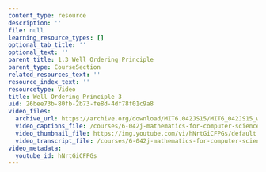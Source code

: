 ```yaml
---
content_type: resource
description: ''
file: null
learning_resource_types: []
optional_tab_title: ''
optional_text: ''
parent_title: 1.3 Well Ordering Principle
parent_type: CourseSection
related_resources_text: ''
resource_index_text: ''
resourcetype: Video
title: Well Ordering Principle 3
uid: 26bee73b-80fb-2b73-fe8d-4df78f01c9a8
video_files:
  archive_url: https://archive.org/download/MIT6.042JS15/MIT6_042JS15_wellordering3b_ipod.mp4
  video_captions_file: /courses/6-042j-mathematics-for-computer-science-spring-2015/c7fbb172764d586b826d1980db112000_hNrtGiCFPGs.vtt
  video_thumbnail_file: https://img.youtube.com/vi/hNrtGiCFPGs/default.jpg
  video_transcript_file: /courses/6-042j-mathematics-for-computer-science-spring-2015/0671b39a2865d3f8b4b682778cee3b4a_hNrtGiCFPGs.pdf
video_metadata:
  youtube_id: hNrtGiCFPGs
---
```

